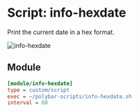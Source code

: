 # Script: info-hexdate

Print the current date in a hex format.

![info-hexdate](screenshots/1.png)


## Module

```ini
[module/info-hexdate]
type = custom/script
exec = ~/polybar-scripts/info-hexdate.sh
interval = 60
```
